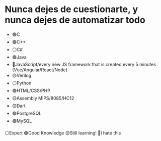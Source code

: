 # Nunca dejes de cuestionarte, y nunca dejes de automatizar todo
- 🟢C
- 🟢C++
- ⚪C#
- 🟢Java
- 🔴JavaScript/every new JS framework that is created every 5 minutes (Vue/Angular/React/Node)
- 🟡Verilog
- ⚪Python
- 🟢HTML/CSS/PHP
- 🟡Assembly MIPS/8085/HC12
- 🟡Dart
- 🟢PostgreSQL
- 🟢MySQL


⚪Expert
🟢Good Knowledge
🟡Still learning!
🔴I hate this
